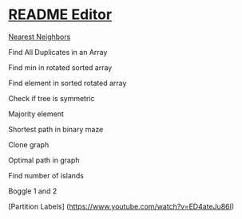 # [README Editor](https://stackedit.io/app#)

[Nearest Neighbors](https://www.geeksforgeeks.org/closest-pair-of-points-onlogn-implementation/)

Find All Duplicates in an Array

Find min in rotated sorted array

Find element in sorted rotated array

Check if tree is symmetric

Majority element

Shortest path in binary maze

Clone graph

Optimal path in graph

Find number of islands

Boggle 1 and 2

[Partition Labels] (https://www.youtube.com/watch?v=ED4ateJu86I)
